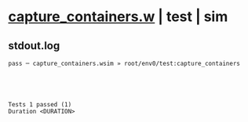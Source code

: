 # [capture_containers.w](../../../../../examples/tests/valid/capture_containers.w) | test | sim

## stdout.log
```log
pass ─ capture_containers.wsim » root/env0/test:capture_containers
 




Tests 1 passed (1) 
Duration <DURATION>

```

